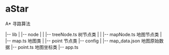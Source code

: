 # aStar
A* 寻路算法

|-- lib
|   |-- node
|   |   |-- treeNode.ts 树节点类
|   |   |-- mapNode.ts 地图节点类
|   |-- map.ts 地图类
|   |-- point 节点类
|-- config
|   |-- map_data.json 地图原始数据
|-- point.ts 地图坐标类
|-- app.ts
